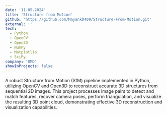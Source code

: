 ```yaml
---
date: '11-05-2024'
title: 'Structure from Motion'
github: 'https://github.com/MayankD409/Structure-From-Motion.git'
external: ''
tech:
  - Python
  - OpenCV
  - Open3D
  - NumPy
  - Matplotlib
  - SciPy
company: 'UMD'
showInProjects: false
---
```


A robust Structure from Motion (SfM) pipeline implemented in Python, utilizing OpenCV and Open3D to reconstruct accurate 3D structures from sequential 2D images. This project processes image pairs to detect and match features, recover camera poses, perform triangulation, and visualize the resulting 3D point cloud, demonstrating effective 3D reconstruction and visualization capabilities.